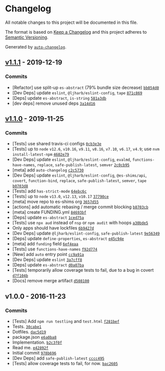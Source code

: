 # Changelog

All notable changes to this project will be documented in this file.

The format is based on [Keep a Changelog](https://keepachangelog.com/en/1.0.0/)
and this project adheres to [Semantic Versioning](https://semver.org/spec/v2.0.0.html).

Generated by [`auto-changelog`](https://github.com/CookPete/auto-changelog).

## [v1.1.1](https://github.com/es-shims/Array.prototype.some/compare/v1.1.0...v1.1.1) - 2019-12-19

### Commits

- [Refactor] use split-up `es-abstract` (79% bundle size decrease) [`bb054d0`](https://github.com/es-shims/Array.prototype.some/commit/bb054d063a4679971d508182ca61aa973a64db72)
- [Dev Deps] update `eslint`, `@ljharb/eslint-config`, `tape` [`871c869`](https://github.com/es-shims/Array.prototype.some/commit/871c869255b50fb1128db744acef7787f658dc1a)
- [Deps] update `es-abstract`, `is-string` [`581a3db`](https://github.com/es-shims/Array.prototype.some/commit/581a3dba5126ceb5d980d58c132df9fb1ef8eef6)
- [dev deps] remove unused deps [`3a14d16`](https://github.com/es-shims/Array.prototype.some/commit/3a14d164ecd4c2ad6317920562411d05c04a0d51)

## [v1.1.0](https://github.com/es-shims/Array.prototype.some/compare/v1.0.0...v1.1.0) - 2019-11-25

### Commits

- [Tests] use shared travis-ci configs [`0cb3e3e`](https://github.com/es-shims/Array.prototype.some/commit/0cb3e3e66b69b6a1456cbd227e96cf68ef33289c)
- [Tests] up to `node` `v12.6`, `v10.16`, `v9.11`, `v8.16`, `v7.10`, `v6.17`, `v4.9`; use `nvm install-latest-npm` [`4602e79`](https://github.com/es-shims/Array.prototype.some/commit/4602e795be3e45a6a60e14366a26312de33aa439)
- [Dev Deps] update `eslint`, `@ljharb/eslint-config`, `evalmd`, `functions-have-names`, `replace`, `safe-publish-latest`, `semver` [`2c0cb95`](https://github.com/es-shims/Array.prototype.some/commit/2c0cb95e7ed5958cbaaa116cf4e4ffc868545eb4)
- [meta] add `auto-changelog` [`c2c5730`](https://github.com/es-shims/Array.prototype.some/commit/c2c5730282b32e9e6704c70fd6b9d3f1ba2819e2)
- [Dev Deps] update `eslint`, `@ljharb/eslint-config`, `@es-shims/api`, `covert`, `function-bind`, `replace`, `safe-publish-latest`, `semver`, `tape` [`b0703d8`](https://github.com/es-shims/Array.prototype.some/commit/b0703d81a78b31a8df16a270c2e64c8f602b71ab)
- [Tests] add `has-strict-mode` [`64ebc6c`](https://github.com/es-shims/Array.prototype.some/commit/64ebc6cf024c7ae6aae12fc1980c20f7a4f7a838)
- [Tests] up to `node` `v13.0`, `v12.13`, `v10.17` [`37790ce`](https://github.com/es-shims/Array.prototype.some/commit/37790ce4b65e1879c43f23a0af73463f40902b32)
- [meta] move repo to es-shims org [`3657d55`](https://github.com/es-shims/Array.prototype.some/commit/3657d554e2509999a38f1ce69152cdeeb1444520)
- [actions] add automatic rebasing / merge commit blocking [`b8703cb`](https://github.com/es-shims/Array.prototype.some/commit/b8703cb7ddeee48857706a15fdbacf35e222435f)
- [meta] create FUNDING.yml [`84693bf`](https://github.com/es-shims/Array.prototype.some/commit/84693bf8d8966ba904b63ccdac22e36d1782c32f)
- [Deps] update `es-abstract` [`1ced75a`](https://github.com/es-shims/Array.prototype.some/commit/1ced75a66574a2f49fd2b16f060aaee23dbc0b70)
- [Tests] use `npx aud` instead of `nsp` or `npm audit` with hoops [`a30bde5`](https://github.com/es-shims/Array.prototype.some/commit/a30bde5a859ca170f1788f8322885b2617307909)
- Only apps should have lockfiles [`6b9427d`](https://github.com/es-shims/Array.prototype.some/commit/6b9427d03776b18b80d1966891257852f7b5fb94)
- [Dev Deps] update `@ljharb/eslint-config`, `safe-publish-latest` [`9e56349`](https://github.com/es-shims/Array.prototype.some/commit/9e56349ca1eb7962885980349a5d66da0368c9e8)
- [Deps] update `define-properties`, `es-abstract` [`e45c94e`](https://github.com/es-shims/Array.prototype.some/commit/e45c94e7ca307d46a7cf5d649c6c24608eeaaa3a)
- [meta] add `funding` field [`6ef4eaa`](https://github.com/es-shims/Array.prototype.some/commit/6ef4eaa62ce758dce2cd36340ab2dcfa6193119e)
- [Tests] use `functions-have-names` [`f92d774`](https://github.com/es-shims/Array.prototype.some/commit/f92d774eeda81f3de9379c6eed7cbfcf9791d693)
- [New] add `auto` entry point [`cc9a91a`](https://github.com/es-shims/Array.prototype.some/commit/cc9a91ac7b29893f9e83209eb34556a4788429dc)
- [Dev Deps] update `eslint` [`3a7cff8`](https://github.com/es-shims/Array.prototype.some/commit/3a7cff81f34377df20039ca9db38ed2e5711468e)
- [Deps] update `es-abstract` [`d0a07ba`](https://github.com/es-shims/Array.prototype.some/commit/d0a07baaea8adb36b575eac56bb95208e2e40ce0)
- [Tests] temporarily allow coverage tests to fail, due to a bug in covert [`d7f104b`](https://github.com/es-shims/Array.prototype.some/commit/d7f104b01a63499dd36ca998f6d04cf47ea38fde)
- [Docs] remove merge artifact [`d508100`](https://github.com/es-shims/Array.prototype.some/commit/d5081000e11b963e17a50d220bb2318e34e7ecb3)

## v1.0.0 - 2016-11-23

### Commits

- [Tests] Add `npm run testling` and `test.html` [`f281bef`](https://github.com/es-shims/Array.prototype.some/commit/f281bef183c70d14d1d08b58ef69bfe80c7c68ca)
- Tests. [`30cabe1`](https://github.com/es-shims/Array.prototype.some/commit/30cabe167bf77b6782c4029f4504578b3cce0ef6)
- Dotfiles. [`dac5d19`](https://github.com/es-shims/Array.prototype.some/commit/dac5d192cdb4a801ef5d2200303a7e59e3669f19)
- package.json [`e6a0ba8`](https://github.com/es-shims/Array.prototype.some/commit/e6a0ba818acd55416ce3b118aa6934d4c3dcfcaa)
- Implementation. [`b2c3f0f`](https://github.com/es-shims/Array.prototype.some/commit/b2c3f0f01d00f90ebe9b729952b5a497e6bd8d86)
- Read me. [`e42892f`](https://github.com/es-shims/Array.prototype.some/commit/e42892f472ff3c7d1e642212c4ca9a0a528de195)
- Initial commit [`978b696`](https://github.com/es-shims/Array.prototype.some/commit/978b6960c738d65308cc36afffb26e886b4c6923)
- [Dev Deps] add `safe-publish-latest` [`cccc495`](https://github.com/es-shims/Array.prototype.some/commit/cccc495af3456416f780f3a376bd9c4c44cec199)
- [Tests] allow coverage tests to fail, for now. [`bac2605`](https://github.com/es-shims/Array.prototype.some/commit/bac260551042fee3055b9814177d53fd37c4bb8d)
